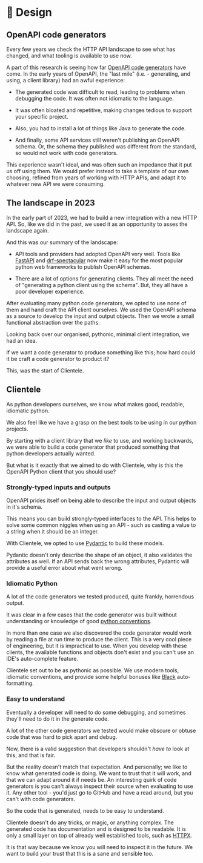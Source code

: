 # 🎨 Design

## OpenAPI code generators

Every few years we check the HTTP API landscape to see what has changed, and what tooling is available to use now.

A part of this research is seeing how far [OpenAPI code generators](https://www.openapis.org/) have come.  In the early years of OpenAPI, the "last mile" (i.e. - generating, and using, a client library) had an awful experience:

* The generated code was difficult to read, leading to problems when debugging the code. It was often not idiomatic to the language.

* It was often bloated and repetitive, making changes tedious to support your specific project.

* Also, you had to install a lot of things like Java to generate the code.

* And finally, some API services still weren't publishing an OpenAPI schema. Or, the schema they published was different from the standard, so would not work with code generators.

This experience wasn't ideal, and was often such an impedance that it put us off using them. We would prefer instead to take a template of our own choosing, refined from years of working with HTTP APIs, and adapt it to whatever new API we were consuming.

## The landscape in 2023

In the early part of 2023, we had to build a new integration with a new HTTP API. So, like we did in the past, we used it as an opportunity to asses the landscape again.

And this was our summary of the landscape:

* API tools and providers had adopted OpenAPI very well. Tools like [FastAPI](https://fastapi.tiangolo.com/) and [drf-spectacular](https://github.com/tfranzel/drf-spectacular) now make it easy for the most popular python web frameworks to publish OpenAPI schemas.

* There are a lot of options for generating clients. They all meet the need of "generating a python client using the schema". But, they all have a poor developer experience.

After evaluating many python code generators, we opted to use none of them and hand craft the API client ourselves. We used the OpenAPI schema as a source to develop the input and output objects.  Then we wrote a small functional abstraction over the paths.

Looking back over our organised, pythonic, minimal client integration, we had an idea.

If we want a code generator to produce something like this; how hard could it be craft a code generator to product it?

This, was the start of Clientele.

## Clientele

As python developers ourselves, we know what makes good, readable, idiomatic python.

We also feel like we have a grasp on the best tools to be using in our python projects.

By starting with a client library that we _like_ to use, and working backwards, we were able to build a code generator that produced something that python developers actually wanted.

But what is it exactly that we aimed to do with Clientele, why is this the OpenAPI Python client that you should use?

### Strongly-typed inputs and outputs

OpenAPI prides itself on being able to describe the input and output objects in it's schema.

This means you can build strongly-typed interfaces to the API. This helps to solve some common niggles when using an API - such as casting a value to a string when it should be an integer.

With Clientele, we opted to use [Pydantic](https://docs.pydantic.dev/latest/) to build these models.

Pydantic doesn't only describe the shape of an object, it also validates the attributes as well. If an API sends back the wrong attributes, Pydantic will provide a useful error about what went wrong.

### Idiomatic Python

A lot of the code generators we tested produced, quite frankly, horrendous output.

It was clear in a few cases that the code generator was built without understanding or knowledge of good [python conventions](https://realpython.com/lessons/zen-of-python/).

In more than one case we also discovered the code generator would work by reading a file at run time to produce the client. This is a very cool piece of engineering, but it is impractical to use. When you develop with these clients, the available functions and objects don't exist and you can't use an IDE's auto-complete feature.

Clientele set out to be as pythonic as possible. We use modern tools,  idiomatic conventions, and provide some helpful bonuses like [Black](https://github.com/psf/black/) auto-formatting.

### Easy to understand

Eventually a developer will need to do some debugging, and sometimes they'll need to do it in the generate code.

A lot of the other code generators we tested would make obscure or obtuse code that was hard to pick apart and debug.

Now, there is a valid suggestion that developers shouldn't _have to_ look at this, and that is fair.

But the reality doesn't match that expectation. And personally; we like to know what generated code is doing. We want to trust that it will work, and that we can adapt around it if needs be. An interesting quirk of code generators is you can't always inspect their source when evaluating to use it. Any other tool - you'd just go to GitHub and have a read around, but you can't with code generators.

So the code that is generated, needs to be easy to understand.

Clientele doesn't do any tricks, or magic, or anything complex. The generated code has documentation and is designed to be readable. It is only a small layer on top of already well established tools, such as [HTTPX](https://github.com/encode/httpx).

It is that way because we know you will need to inspect it in the future. We want to build your trust that this is a sane and sensible too.

